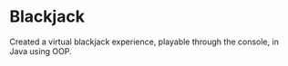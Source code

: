 # Blackjack
Created a virtual blackjack experience, playable through the console, in Java using OOP.
